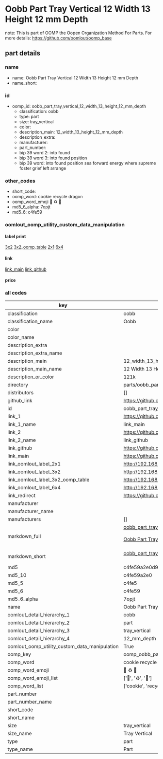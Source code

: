 # Oobb Part Tray Vertical 12 Width 13 Height 12 mm Depth  

note: This is part of OOMP the Oopen Organization Method For Parts. For more details: https://github.com/oomlout/oomp_base

##  part details
  







### name
* name: Oobb Part Tray Vertical 12 Width 13 Height 12 mm Depth
* name_short: 
### id
* oomp_id: oobb_part_tray_vertical_12_width_13_height_12_mm_depth
  * classification: oobb
  * type: part
  * size: tray_vertical
  * color: 
  * description_main: 12_width_13_height_12_mm_depth
  * description_extra: 
  * manufacturer: 
  * part_number: 
  * bip 39 word 2: into found
  * bip 39 word 3: into found position
  * bip 39 word: into found position sea forward energy where supreme foster grief left arrange

### other_codes
* short_code: 
* oomp_word: cookie recycle dragon
* oomp_word_emoji :cookie: :recycle: :dragon:
* md5_6_alpha: 7opjt
* md5_6: c4fe59






### oomlout_oomp_utility_custom_data_manipulation
#### label print
[3x2](http://192.168.1.245:1112/?label=oomp%207opjt)
[3x2_oomp_table](http://192.168.1.108:1112/?label=oomp%207opjt)
[2x1](http://192.168.1.242:1112/?label=oomp%207opjt)
[6x4](http://192.168.1.55:1112/?label=oomp%207opjt)    

#### link

[link_main](https://github.com/oomlout/oomlout_oomp_version_1_messy/tree/main/parts/oobb_part_tray_vertical_12_width_13_height_12_mm_depth) [link_github](https://github.com/oomlout/oomlout_oomp_version_1_messy/tree/main/parts/oobb_part_tray_vertical_12_width_13_height_12_mm_depth)                             

#### price







### all codes 
| key | value |  
| --- | --- |  
| classification | oobb |  
| classification_name | Oobb |  
| color |  |  
| color_name |  |  
| description_extra |  |  
| description_extra_name |  |  
| description_main | 12_width_13_height_12_mm_depth |  
| description_main_name | 12 Width 13 Height 12 mm Depth |  
| description_or_color | 121k |  
| directory | parts/oobb_part_tray_vertical_12_width_13_height_12_mm_depth |  
| distributors | [] |  
| github_link | https://github.com/oomlout/oomlout_oomp_part_src/tree/main/parts/oobb_part_tray_vertical_12_width_13_height_12_mm_depth |  
| id | oobb_part_tray_vertical_12_width_13_height_12_mm_depth |  
| link_1 | https://github.com/oomlout/oomlout_oomp_version_1_messy/tree/main/parts/oobb_part_tray_vertical_12_width_13_height_12_mm_depth |  
| link_1_name | link_main |  
| link_2 | https://github.com/oomlout/oomlout_oomp_version_1_messy/tree/main/parts/oobb_part_tray_vertical_12_width_13_height_12_mm_depth |  
| link_2_name | link_github |  
| link_github | https://github.com/oomlout/oomlout_oomp_version_1_messy/tree/main/parts/oobb_part_tray_vertical_12_width_13_height_12_mm_depth |  
| link_main | https://github.com/oomlout/oomlout_oomp_version_1_messy/tree/main/parts/oobb_part_tray_vertical_12_width_13_height_12_mm_depth |  
| link_oomlout_label_2x1 | http://192.168.1.242:1112/?label=oomp%207opjt |  
| link_oomlout_label_3x2 | http://192.168.1.245:1112/?label=oomp%207opjt |  
| link_oomlout_label_3x2_oomp_table | http://192.168.1.108:1112/?label=oomp%207opjt |  
| link_oomlout_label_6x4 | http://192.168.1.55:1112/?label=oomp%207opjt |  
| link_redirect | https://github.com/oomlout/oomlout_oomp_version_1_messy/tree/main/parts/oobb_part_tray_vertical_12_width_13_height_12_mm_depth |  
| manufacturer |  |  
| manufacturer_name |  |  
| manufacturers | [] |  
| markdown_full | [oobb_part_tray_vertical_12_width_13_height_12_mm_depth](none)<br>[](none)<br>[Oobb Part Tray Vertical 12 Width 13 Height 12 Mm Depth](none)<br><br> |  
| markdown_short | [oobb_part_tray_vertical_12_width_13_height_12_mm_depth](none)<br><br> |  
| md5 | c4fe59a2e0d9ff49282dec1f50d70bae |  
| md5_10 | c4fe59a2e0 |  
| md5_5 | c4fe5 |  
| md5_6 | c4fe59 |  
| md5_6_alpha | 7opjt |  
| name | Oobb Part Tray Vertical 12 Width 13 Height 12 mm Depth |  
| oomlout_detail_hierarchy_1 | oobb |  
| oomlout_detail_hierarchy_2 | part |  
| oomlout_detail_hierarchy_3 | tray_vertical |  
| oomlout_detail_hierarchy_4 | 12_mm_depth |  
| oomlout_oomp_utility_custom_data_manipulation | True |  
| oomp_key | oomp_oobb_part_tray_vertical_12_width_13_height_12_mm_depth |  
| oomp_word | cookie recycle dragon |  
| oomp_word_emoji | :cookie: :recycle: :dragon: |  
| oomp_word_emoji_list | [':cookie:', ':recycle:', ':dragon:'] |  
| oomp_word_list | ['cookie', 'recycle', 'dragon'] |  
| part_number |  |  
| part_number_name |  |  
| short_code |  |  
| short_name |  |  
| size | tray_vertical |  
| size_name | Tray Vertical |  
| type | part |  
| type_name | Part |  
